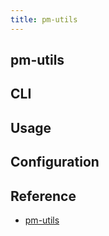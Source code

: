 ```yaml
---
title: pm-utils
---
```


## pm-utils



## CLI

## Usage

## Configuration

## Reference
- [pm\-utils](https://pm-utils.freedesktop.org/wiki/)

